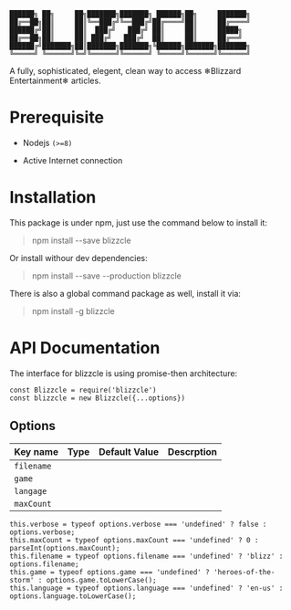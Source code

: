     ██████╗ ██╗     ██╗███████╗███████╗ ██████╗██╗     ███████╗
    ██╔══██╗██║     ██║╚══███╔╝╚══███╔╝██╔════╝██║     ██╔════╝
    ██████╔╝██║     ██║  ███╔╝   ███╔╝ ██║     ██║     █████╗  
    ██╔══██╗██║     ██║ ███╔╝   ███╔╝  ██║     ██║     ██╔══╝  
    ██████╔╝███████╗██║███████╗███████╗╚██████╗███████╗███████╗
    ╚═════╝ ╚══════╝╚═╝╚══════╝╚══════╝ ╚═════╝╚══════╝╚══════╝

A fully, sophisticated, elegent, clean way to access ❄Blizzard Entertainment❄ articles.

# Prerequisite

- Nodejs `(>=8)`

- Active Internet connection

# Installation

This package is under npm, just use the command below to install it:

 >npm install --save blizzcle

Or install withour dev dependencies:

 >npm install --save --production blizzcle 

There is also a global command package as well, install it via:

 >npm install -g blizzcle

# API Documentation 

The interface for blizzcle is using promise-then architecture:

    const Blizzcle = require('blizzcle')
    const blizzcle = new Blizzcle({...options})

## Options

| Key name | Type  | Default Value  | Descrption |
|---|---|---|---|
| `filename`  |   |   |   |
| `game`  |   |   |   |
| `langage`  |   |   |   |
| `maxCount`  |   |   |   |

    this.verbose = typeof options.verbose === 'undefined' ? false : options.verbose;
    this.maxCount = typeof options.maxCount === 'undefined' ? 0 : parseInt(options.maxCount);
    this.filename = typeof options.filename === 'undefined' ? 'blizz' : options.filename;
    this.game = typeof options.game === 'undefined' ? 'heroes-of-the-storm' : options.game.toLowerCase();
    this.language = typeof options.language === 'undefined' ? 'en-us' : options.language.toLowerCase();
  